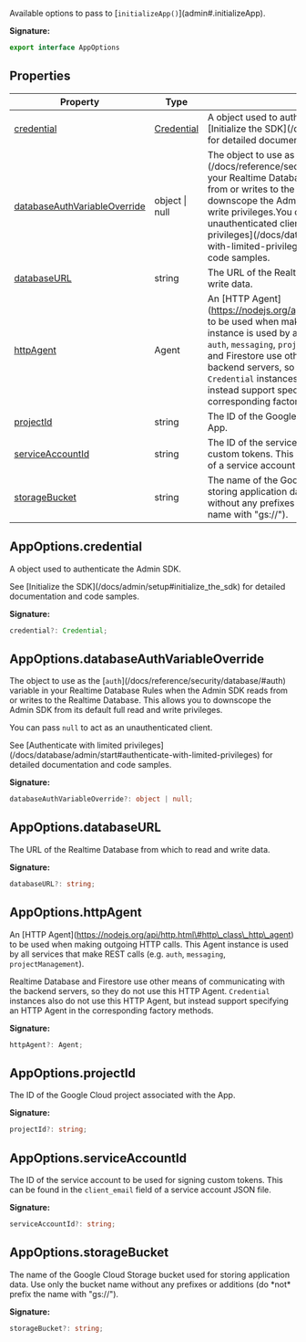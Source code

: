 Available options to pass to \[`initializeApp()`<!-- -->\](admin\#.initializeApp).

<b>Signature:</b>

```typescript
export interface AppOptions 
```

## Properties

|  Property | Type | Description |
|  --- | --- | --- |
|  [credential](./firebase-admin.app.appoptions.md#appoptionscredential) | [Credential](./firebase-admin.app.credential.md#credential_interface) | A  object used to authenticate the Admin SDK.<!-- -->See \[Initialize the SDK\](/docs/admin/setup\#initialize\_the\_sdk) for detailed documentation and code samples. |
|  [databaseAuthVariableOverride](./firebase-admin.app.appoptions.md#appoptionsdatabaseauthvariableoverride) | object \| null | The object to use as the \[<code>auth</code>\](/docs/reference/security/database/\#auth) variable in your Realtime Database Rules when the Admin SDK reads from or writes to the Realtime Database. This allows you to downscope the Admin SDK from its default full read and write privileges.<!-- -->You can pass <code>null</code> to act as an unauthenticated client.<!-- -->See \[Authenticate with limited privileges\](/docs/database/admin/start\#authenticate-with-limited-privileges) for detailed documentation and code samples. |
|  [databaseURL](./firebase-admin.app.appoptions.md#appoptionsdatabaseurl) | string | The URL of the Realtime Database from which to read and write data. |
|  [httpAgent](./firebase-admin.app.appoptions.md#appoptionshttpagent) | Agent | An \[HTTP Agent\](https://nodejs.org/api/http.html\#http\_class\_http\_agent) to be used when making outgoing HTTP calls. This Agent instance is used by all services that make REST calls (e.g. <code>auth</code>, <code>messaging</code>, <code>projectManagement</code>).<!-- -->Realtime Database and Firestore use other means of communicating with the backend servers, so they do not use this HTTP Agent. <code>Credential</code> instances also do not use this HTTP Agent, but instead support specifying an HTTP Agent in the corresponding factory methods. |
|  [projectId](./firebase-admin.app.appoptions.md#appoptionsprojectid) | string | The ID of the Google Cloud project associated with the App. |
|  [serviceAccountId](./firebase-admin.app.appoptions.md#appoptionsserviceaccountid) | string | The ID of the service account to be used for signing custom tokens. This can be found in the <code>client_email</code> field of a service account JSON file. |
|  [storageBucket](./firebase-admin.app.appoptions.md#appoptionsstoragebucket) | string | The name of the Google Cloud Storage bucket used for storing application data. Use only the bucket name without any prefixes or additions (do \*not\* prefix the name with "gs://"). |

## AppOptions.credential

A  object used to authenticate the Admin SDK.

See \[Initialize the SDK\](/docs/admin/setup\#initialize\_the\_sdk) for detailed documentation and code samples.

<b>Signature:</b>

```typescript
credential?: Credential;
```

## AppOptions.databaseAuthVariableOverride

The object to use as the \[`auth`<!-- -->\](/docs/reference/security/database/\#auth) variable in your Realtime Database Rules when the Admin SDK reads from or writes to the Realtime Database. This allows you to downscope the Admin SDK from its default full read and write privileges.

You can pass `null` to act as an unauthenticated client.

See \[Authenticate with limited privileges\](/docs/database/admin/start\#authenticate-with-limited-privileges) for detailed documentation and code samples.

<b>Signature:</b>

```typescript
databaseAuthVariableOverride?: object | null;
```

## AppOptions.databaseURL

The URL of the Realtime Database from which to read and write data.

<b>Signature:</b>

```typescript
databaseURL?: string;
```

## AppOptions.httpAgent

An \[HTTP Agent\](https://nodejs.org/api/http.html\#http\_class\_http\_agent) to be used when making outgoing HTTP calls. This Agent instance is used by all services that make REST calls (e.g. `auth`<!-- -->, `messaging`<!-- -->, `projectManagement`<!-- -->).

Realtime Database and Firestore use other means of communicating with the backend servers, so they do not use this HTTP Agent. `Credential` instances also do not use this HTTP Agent, but instead support specifying an HTTP Agent in the corresponding factory methods.

<b>Signature:</b>

```typescript
httpAgent?: Agent;
```

## AppOptions.projectId

The ID of the Google Cloud project associated with the App.

<b>Signature:</b>

```typescript
projectId?: string;
```

## AppOptions.serviceAccountId

The ID of the service account to be used for signing custom tokens. This can be found in the `client_email` field of a service account JSON file.

<b>Signature:</b>

```typescript
serviceAccountId?: string;
```

## AppOptions.storageBucket

The name of the Google Cloud Storage bucket used for storing application data. Use only the bucket name without any prefixes or additions (do \*not\* prefix the name with "gs://").

<b>Signature:</b>

```typescript
storageBucket?: string;
```
